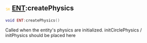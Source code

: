 ## ![shared](.gitbook/assets/shared.png) [ENT](./readme/ENT/README.md):createPhysics

```lua
void ENT:createPhysics()
```

Called when the entity's physics are initialized. initCirclePhysics / initPhysics should be placed here
